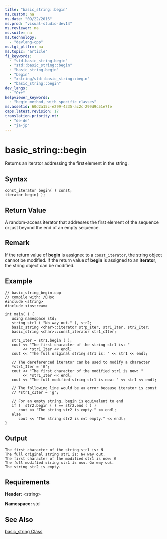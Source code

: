 ```yaml
---
title: "basic_string::begin"
ms.custom: na
ms.date: "09/22/2016"
ms.prod: "visual-studio-dev14"
ms.reviewer: na
ms.suite: na
ms.technology: 
  - "devlang-cpp"
ms.tgt_pltfrm: na
ms.topic: "article"
f1_keywords: 
  - "std.basic_string.begin"
  - "std::basic_string::begin"
  - "basic_string.begin"
  - "begin"
  - "xstring/std::basic_string::begin"
  - "basic_string::begin"
dev_langs: 
  - "C++"
helpviewer_keywords: 
  - "begin method, with specific classes"
ms.assetid: 60d2a15c-e299-4335-ac2c-299d9c51e7fe
caps.latest.revision: 17
translation.priority.mt: 
  - "de-de"
  - "ja-jp"
---
```

# basic_string::begin
Returns an iterator addressing the first element in the string.  
  
## Syntax  
  
```  
const_iterator begin( ) const;  
iterator begin( );  
```  
  
## Return Value  
 A random-access iterator that addresses the first element of the sequence or just beyond the end of an empty sequence.  
  
## Remark  
 If the return value of **begin** is assigned to a `const_iterator`, the string object cannot be modified. If the return value of **begin** is assigned to an **iterator**, the string object can be modified.  
  
## Example  
  
```  
// basic_string_begin.cpp  
// compile with: /EHsc  
#include <string>  
#include <iostream>  
  
int main( ) {  
   using namespace std;  
   string str1 ( "No way out." ), str2;  
   basic_string <char>::iterator strp_Iter, str1_Iter, str2_Iter;  
   basic_string <char>::const_iterator str1_cIter;  
  
   str1_Iter = str1.begin ( );  
   cout << "The first character of the string str1 is: "   
        << *str1_Iter << endl;  
   cout << "The full original string str1 is: " << str1 << endl;  
  
   // The dereferenced iterator can be used to modify a character  
   *str1_Iter = 'G';  
   cout << "The first character of the modified str1 is now: "   
        << *str1_Iter << endl;  
   cout << "The full modified string str1 is now: " << str1 << endl;  
  
   // The following line would be an error because iterator is const  
   // *str1_cIter = 'g';  
  
   // For an empty string, begin is equivalent to end  
   if (  str2.begin ( ) == str2.end ( ) )  
      cout << "The string str2 is empty." << endl;  
   else  
      cout << "The string str2 is not empty." << endl;  
}  
```  
  
## Output  
  
```  
The first character of the string str1 is: N  
The full original string str1 is: No way out.  
The first character of the modified str1 is now: G  
The full modified string str1 is now: Go way out.  
The string str2 is empty.  
```  
  
## Requirements  
 **Header:** \<string>  
  
 **Namespace:** std  
  
## See Also  
 [basic_string Class](../vs140/basic_string-class.md)